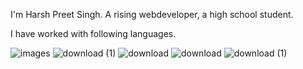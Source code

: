 
I'm Harsh Preet Singh. A rising webdeveloper, a high school student.


I have worked with following languages.


![images](https://user-images.githubusercontent.com/96297528/204023844-56406436-c276-4bb6-9d1e-6137e263b408.png)
![download (1)](https://user-images.githubusercontent.com/96297528/204023924-c24ab871-7656-429b-ab3d-a88b37780164.jpeg)
![download](https://user-images.githubusercontent.com/96297528/204023879-8599e8ba-2da9-4475-9149-ed4b2b734b7d.png)
![download](https://user-images.githubusercontent.com/96297528/204023996-a3fb5818-2c61-44b2-b855-87cf9177e1e1.jpeg)
![download (1)](https://user-images.githubusercontent.com/96297528/204024128-5db1ace7-acee-4427-8df8-c7268267c411.png)
